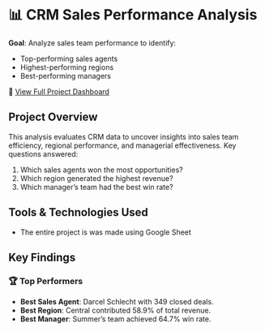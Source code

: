 # 📊 CRM Sales Performance Analysis  

**Goal**: Analyze sales team performance to identify:  
- Top-performing sales agents  
- Highest-performing regions  
- Best-performing managers  

🔗 [View Full Project Dashboard](https://docs.google.com/spreadsheets/d/1yMKtBKHDGPXPWN8O054F_j6EP1bdAdekxLMEu-6bILA/edit?gid=1767285048#gid=1767285048)   


## **Project Overview**  
This analysis evaluates CRM data to uncover insights into sales team efficiency, regional performance, and managerial effectiveness. Key questions answered:  
1. Which sales agents won the most opportunities?  
2. Which region generated the highest revenue?  
3. Which manager’s team had the best win rate?  



## **Tools & Technologies Used**  
- The entire project is was made using Google Sheet



## **Key Findings**  
### 🏆 **Top Performers**  
- **Best Sales Agent**: Darcel Schlecht with 349 closed deals. 
- **Best Region**: Central contributed 58.9% of total revenue.  
- **Best Manager**: Summer’s team achieved 64.7% win rate.  










